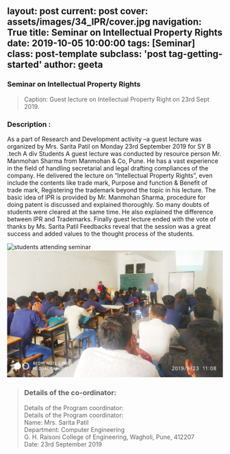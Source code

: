 layout: post
current: post
cover:  assets/images/34_IPR/cover.jpg
navigation: True
title: Seminar on Intellectual Property Rights
date: 2019-10-05 10:00:00
tags: [Seminar]
class: post-template
subclass: 'post tag-getting-started'
author: geeta
---


### Seminar on Intellectual Property Rights

> Caption: Guest lecture on Intellectual Property Right on 23rd Sept 2019.
   
### Description  :

  As a part of Research and Development activity –a guest lecture was organized by Mrs. Sarita Patil on Monday 23rd September 2019 for SY B .tech A div Students 
  A guest lecture was conducted by resource person Mr. Manmohan Sharma from Manmohan & Co, Pune. He has a vast experience in the field of handling secretarial and legal drafting compliances of the company. He delivered the lecture on “Intellectual Property Rights”, even include the contents like trade mark, Purpose and function & Benefit of trade mark, Registering the trademark beyond the topic in his lecture.
  The basic idea of IPR is provided by Mr. Manmohan Sharma, procedure for doing patent is discussed and explained thoroughly.
  So many doubts of students were cleared at the same time. He also explained the difference between IPR and Trademarks.  Finally guest lecture ended with the vote of thanks by Ms. Sarita Patil 
Feedbacks reveal that the session was a great success and added values to the thought process of the students. 



![students attending seminar](assets/images/34_IPR.jpg "blockchain_1")
![students attending seminar](assets/images/34_IPR/2.jpg "blockchain_2")

> ### Details of the co-ordinator:<br>
> Details of the Program coordinator: <br>
>Details of the Program coordinator: <br>
> Name: Mrs. Sarita Patil <br>
> Department: Computer Engineering <br> 
> G. H. Raisoni College of Engineering, Wagholi, Pune, 412207 <br>
> Date: 23rd September  2019          
>

